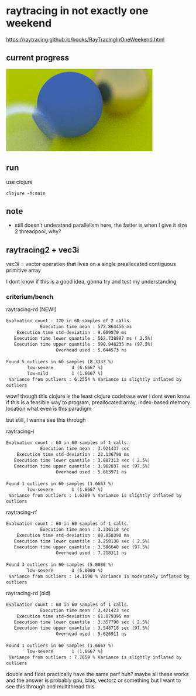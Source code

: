 # raytracing in not exactly one weekend

https://raytracing.github.io/books/RayTracingInOneWeekend.html

## current progress

![raytraced scene](scene.png)

## run

use clojure

```
clojure -M:main
```


## note

- still doesn't understand parallelism here, the faster is when I give it size 2 threadpool, why?


## raytracing2 + vec3i

vec3i = vector operation that lives on a single preallocated contiguous primitive array

I dont know if this is a good idea, gonna try and test my understanding

### criterium/bench

raytracing-rd (NEW!)
```
Evaluation count : 120 in 60 samples of 2 calls.
             Execution time mean : 572.864456 ms
    Execution time std-deviation : 9.609870 ms
   Execution time lower quantile : 562.738897 ms ( 2.5%)
   Execution time upper quantile : 590.948235 ms (97.5%)
                   Overhead used : 5.644573 ns

Found 5 outliers in 60 samples (8.3333 %)
        low-severe       4 (6.6667 %)
        low-mild         1 (1.6667 %)
 Variance from outliers : 6.2554 % Variance is slightly inflated by outliers
```

wow! though this clojure is the least clojure codebase ever
i dont even know if this is a feasible way to program, preallocated array, index-based memory location
what even is this paradigm

but still, I wanna see this through


raytracing-i
```
Evaluation count : 60 in 60 samples of 1 calls.
             Execution time mean : 3.921437 sec
    Execution time std-deviation : 22.136790 ms
   Execution time lower quantile : 3.887313 sec ( 2.5%)
   Execution time upper quantile : 3.962837 sec (97.5%)
                   Overhead used : 5.663971 ns

Found 1 outliers in 60 samples (1.6667 %)
        low-severe       1 (1.6667 %)
 Variance from outliers : 1.6389 % Variance is slightly inflated by outliers
```

raytracing-rf
```
Evaluation count : 60 in 60 samples of 1 calls.
             Execution time mean : 3.336118 sec
    Execution time std-deviation : 88.058390 ms
   Execution time lower quantile : 3.258130 sec ( 2.5%)
   Execution time upper quantile : 3.586640 sec (97.5%)
                   Overhead used : 7.218311 ns

Found 3 outliers in 60 samples (5.0000 %)
        low-severe       3 (5.0000 %)
 Variance from outliers : 14.1590 % Variance is moderately inflated by outliers
```

raytracing-rd (old)
```
Evaluation count : 60 in 60 samples of 1 calls.
             Execution time mean : 3.421423 sec
    Execution time std-deviation : 61.079395 ms
   Execution time lower quantile : 3.357798 sec ( 2.5%)
   Execution time upper quantile : 3.548718 sec (97.5%)
                   Overhead used : 5.626911 ns

Found 1 outliers in 60 samples (1.6667 %)
        low-severe       1 (1.6667 %)
 Variance from outliers : 7.7659 % Variance is slightly inflated by outliers
```

double and float practically have the same perf huh?
maybe all these works and the answer is probably gpu, blas, vectorz or something
but I want to see this through
and multithread this
